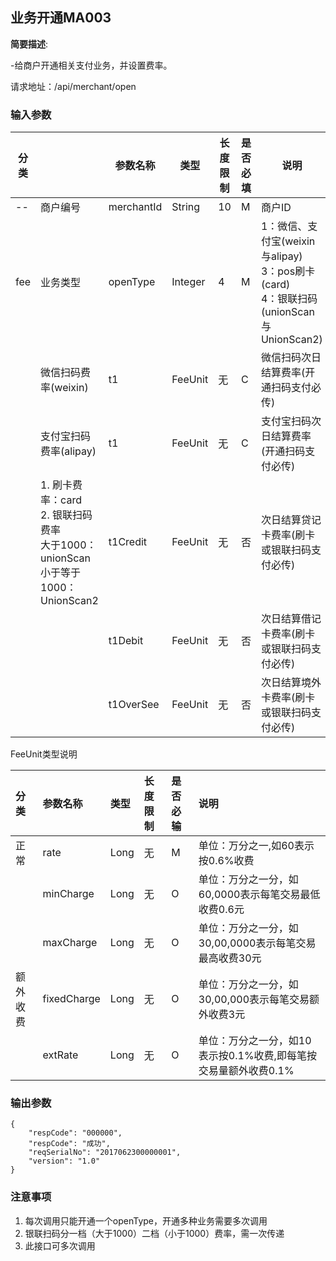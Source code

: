 ##  业务开通MA003 ##

**简要描述**:

-给商户开通相关支付业务，并设置费率。

请求地址：/api/merchant/open
###  输入参数 ###
|分类||参数名称|类型|长度限制|是否必填|说明|
|---|---|---|---|---|---|---|
|--|商户编号|merchantId|String|10|M|商户ID|
|fee|业务类型|openType|Integer|4|M|1：微信、支付宝(weixin与alipay)<br>3：pos刷卡(card)<br>4：银联扫码(unionScan与UnionScan2)|
||微信扫码费率(weixin)|t1|FeeUnit|无|C|微信扫码次日结算费率(开通扫码支付必传)|
||支付宝扫码费率(alipay)|t1|FeeUnit|无|C|支付宝扫码次日结算费率(开通扫码支付必传)|
||1. 刷卡费率：card<br>2. 银联扫码费率<br>大于1000：unionScan<br>小于等于1000：UnionScan2|t1Credit|FeeUnit|无|否|次日结算贷记卡费率(刷卡或银联扫码支付必传)|
|||t1Debit|FeeUnit|无|否|次日结算借记卡费率(刷卡或银联扫码支付必传)|
|||t1OverSee|FeeUnit|无|否|次日结算境外卡费率(刷卡或银联扫码支付必传)|

FeeUnit类型说明

|**分类**|**参数名称**|**类型**|**长度限制**|**是否必输**|**说明**|
|:---|:---|:---|:---|:---|:---|
|正常|rate|Long|无|M|单位：万分之一,如60表示按0.6%收费|
||minCharge|Long|无|O|单位：万分之一分，如60,0000表示每笔交易最低收费0.6元|
||maxCharge|Long|无|O|单位：万分之一分，如30,00,0000表示每笔交易最高收费30元|
|额外收费|fixedCharge|Long|无|O|单位：万分之一分，如30,00,000表示每笔交易额外收费3元|
||extRate|Long|无|O|单位：万分之一分，如10表示按0.1%收费,即每笔按交易量额外收费0.1%|

###  输出参数 ###
```
{
	"respCode": "000000",
	"respCode": "成功",
	"reqSerialNo": "2017062300000001",
	"version": "1.0"
}
```
### 注意事项 ###
1. 每次调用只能开通一个openType，开通多种业务需要多次调用
2. 银联扫码分一档（大于1000）二档（小于1000）费率，需一次传递
3. 此接口可多次调用
